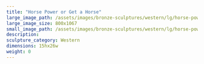 ```yaml
---
title: "Horse Power or Get a Horse"
large_image_path: /assets/images/bronze-sculptures/western/lg/horse-power-or-get-a-horse.jpg
large_image_size: 800x1067
small_image_path: /assets/images/bronze-sculptures/western/lg/horse-power-or-get-a-horse.jpg
description:
sculpture_category: Western
dimensions: 15hx26w
weight: 0
---
```

